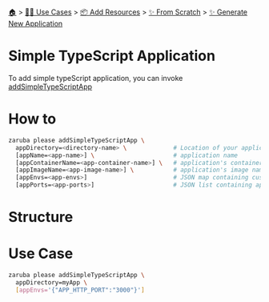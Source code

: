 <!--startTocHeader-->
[🏠](../../../../README.md) > [👷🏽 Use Cases](../../../README.md) > [📦 Add Resources](../../README.md) > [✨ From Scratch](../README.md) > [✨ Generate New Application](README.md)
# Simple TypeScript Application
<!--endTocHeader-->


To add simple typeScript application, you can invoke [addSimpleTypeScriptApp](../../coreTasks/addSimpleTypeScriptApp)


# How to

```bash
zaruba please addSimpleTypeScriptApp \
  appDirectory=<directory-name> \             # Location of your application. Must be provided
  [appName=<app-name>] \                      # application name
  [appContainerName=<app-container-name>] \   # application's container name
  [appImageName=<app-image-name>] \           # application's image name
  [appEnvs=<app-envs>]                        # JSON map containing custom environments
  [appPorts=<app-ports>]                      # JSON list containing application's ports
```

# Structure

# Use Case

```bash
zaruba please addSimpleTypeScriptApp \
  appDirectory=myApp \
  [appEnvs='{"APP_HTTP_PORT":"3000"}']
```


<!--startTocSubtopic-->

<!--endTocSubtopic-->